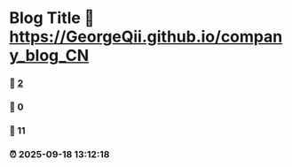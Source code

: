 # Blog Title :link: https://GeorgeQii.github.io/company_blog_CN 
### :page_facing_up: [2]([https://GeorgeQii.github.io/company_blog_CN/tag.html](https://georgeqii.github.io/Company_blog_CN.github.io/)) 
### :speech_balloon: 0 
### :hibiscus: 11 
### :alarm_clock: 2025-09-18 13:12:18 



